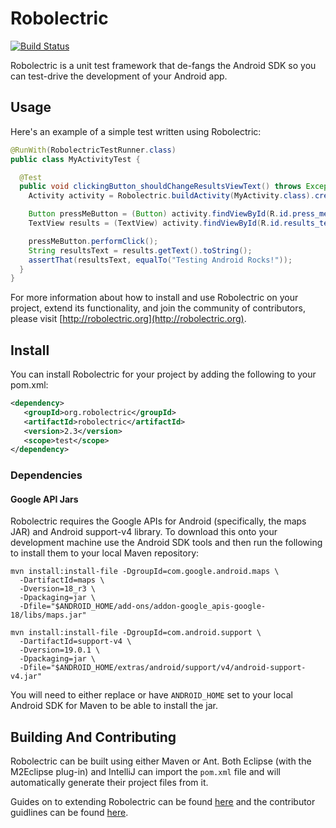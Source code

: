 # Robolectric

[![Build Status](https://secure.travis-ci.org/robolectric/robolectric.png?branch=master)](http://travis-ci.org/robolectric/robolectric)

Robolectric is a unit test framework that de-fangs the Android SDK so you can test-drive the development of your Android app.

## Usage

Here's an example of a simple test written using Robolectric:

```java
@RunWith(RobolectricTestRunner.class)
public class MyActivityTest {

  @Test
  public void clickingButton_shouldChangeResultsViewText() throws Exception {
    Activity activity = Robolectric.buildActivity(MyActivity.class).create().get();

    Button pressMeButton = (Button) activity.findViewById(R.id.press_me_button);
    TextView results = (TextView) activity.findViewById(R.id.results_text_view);

    pressMeButton.performClick();
    String resultsText = results.getText().toString();
    assertThat(resultsText, equalTo("Testing Android Rocks!"));
  }
}
```

For more information about how to install and use Robolectric on your project, extend its functionality, and join the community of
contributors, please visit
[http://robolectric.org](http://robolectric.org).

## Install

You can install Robolectric for your project by adding the following to your pom.xml:

```xml
<dependency>
   <groupId>org.robolectric</groupId>
   <artifactId>robolectric</artifactId>
   <version>2.3</version>
   <scope>test</scope>
</dependency>
```

### Dependencies

#### Google API Jars

Robolectric requires the Google APIs for Android (specifically, the maps JAR) and Android support-v4 library. To download this onto your development
machine use the Android SDK tools and then run the following to install them to your local Maven repository:

```
mvn install:install-file -DgroupId=com.google.android.maps \
  -DartifactId=maps \
  -Dversion=18_r3 \
  -Dpackaging=jar \
  -Dfile="$ANDROID_HOME/add-ons/addon-google_apis-google-18/libs/maps.jar"
  
mvn install:install-file -DgroupId=com.android.support \
  -DartifactId=support-v4 \
  -Dversion=19.0.1 \
  -Dpackaging=jar \
  -Dfile="$ANDROID_HOME/extras/android/support/v4/android-support-v4.jar"
```

You will need to either replace or have `ANDROID_HOME` set to your local Android SDK for Maven to be able to install the jar.

## Building And Contributing

Robolectric can be built using either Maven or Ant. Both Eclipse (with the M2Eclipse plug-in) and
IntelliJ can import the `pom.xml` file and will automatically generate their project files from it.

Guides on to extending Robolectric can be found [here](http://robolectric.org/extending/) and the contributor guidlines can be found [here](http://robolectric.org/contributor-guidelines/).
